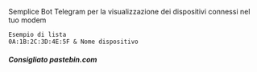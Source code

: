 Semplice Bot Telegram per la visualizzazione dei dispositivi connessi nel tuo modem

```
Esempio di lista
0A:1B:2C:3D:4E:5F & Nome dispositivo
```
##### Consigliato pastebin.com #####
